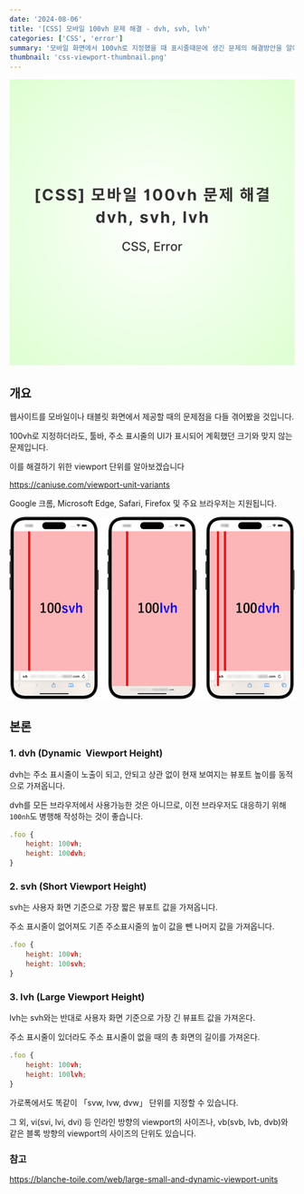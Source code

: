 ```yaml
---
date: '2024-08-06'
title: '[CSS] 모바일 100vh 문제 해결 - dvh, svh, lvh'
categories: ['CSS', 'error']
summary: '모바일 화면에서 100vh로 지정했을 때 표시줄때문에 생긴 문제의 해결방안을 알아보자.'
thumbnail: 'css-viewport-thumbnail.png'
---
```


![CSS-viewport-thumbnail](css-viewport-thumbnail.png)

## 개요

웹사이트를 모바일이나 태블릿 화면에서 제공할 때의 문제점을 다들 겪어봤을 것입니다.

100vh로 지정하더라도, 툴바, 주소 표시줄의 UI가 표시되어 계획했던 크기와 맞지 않는 문제입니다.

이를 해결하기 위한 viewport 단위를 알아보겠습니다

https://caniuse.com/viewport-unit-variants

Google 크롬, Microsoft Edge, Safari, Firefox 및 주요 브라우저는 지원됩니다.

![vh image](dvh.png)

## 본론

### 1. dvh (Dynamic  **Viewport Height)**

dvh는 주소 표시줄이 노출이 되고, 안되고 상관 없이 현재 보여지는 뷰포트 높이를 동적으로 가져옵니다.

dvh를 모든 브라우저에서 사용가능한 것은 아니므로, 이전 브라우저도 대응하기 위해 `100nh`도 병행해 작성하는 것이 좋습니다.

```jsx
.foo {
    height: 100vh;
    height: 100dvh;
}
```

### 2. svh (Short Viewport Height)

svh는 사용자 화면 기준으로 가장 짧은 뷰포트 값을 가져옵니다.

주소 표시줄이 없어져도 기존 주소표시줄의 높이 값을 뺀 나머지 값을 가져옵니다.

```jsx
.foo {
    height: 100vh;
    height: 100svh;
}
```

### 3. lvh (Large Viewport Height)

lvh는 svh와는 반대로 사용자 화면 기준으로 가장 긴 뷰표트 값을 가져온다.

주소 표시줄이 있더라도 주소 표시줄이 없을 때의 총 화면의 길이를 가져온다.

```jsx
.foo {
    height: 100vh;
    height: 100lvh;
}
```

가로폭에서도 똑같이 「svw, lvw, dvw」 단위를 지정할 수 있습니다.

그 외, vi(svi, lvi, dvi) 등 인라인 방향의 viewport의 사이즈나, vb(svb, lvb, dvb)와 같은 블록 방향의 viewport의 사이즈의 단위도 있습니다.

### 참고

https://blanche-toile.com/web/large-small-and-dynamic-viewport-units
